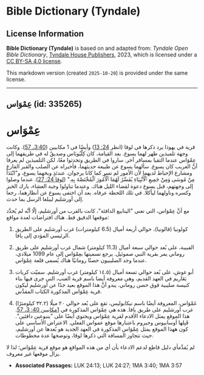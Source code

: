 # Bible Dictionary (Tyndale)

## License Information

**Bible Dictionary (Tyndale)** is based on and adapted from: _Tyndale Open Bible Dictionary_, [Tyndale House Publishers](https://tyndaleopenresources.com/), 2023, which is licensed under a [CC BY-SA 4.0 license](https://creativecommons.org/licenses/by-sa/4.0/legalcode.en).

This markdown version (created `2025-10-20`) is provided under the same license.



--------------------------------

## عِمْوَاس (id: 335265)

عِمْوَاس
========

قرية في يهوذا يرد ذكرها في لوقا (انظر [24: 13](https://ref.ly/Luke24:13)) وأيضًا في 1 مكابيين ([3:40، 57](https://ref.ly/1Macc3:40,1Macc3:57)). وكانت وجهة تلميذين ظهر لهما يسوع. بعد القيامة، كان كِلْيُوبَاس وصديقٌ له في طريقهما إلى عِمْوَاس عندما التقيا بمسافر آخر. ساروا في الطريق وتحدثوا معًا، لكن التلميذين لم يعرفا أنَّ الغريب كان يسوع. سألهما يسوع عن طبيعة حديثهما، فأخبراه عن الصلب والقبر الفارغ ومشارع الإحباط لديهما لأن الأمور لم تسر كما كانا يرجوان. عندئذٍ وبخهما يسوع، و"ابْتَدَأَ مِنْ مُوسَى وَمِنْ جَمِيعِ ٱلْأَنْبِيَاءِ يُفَسِّرُ لَهُمَا ٱلْأُمُورَ ٱلْمُخْتَصَّةَ بِهِ." ([لوقا 24: 27](https://ref.ly/Luke24:27)). عندما وصلوا إلى وجهتهم، قبل يسوع دعوة لقضاء الليل هناك. وعندما تناولوا وجبة العشاء، بارك الخبز وكسره وناولهما ليأكلا. في تلك اللحظة عرفاه. بعد أن اختفى يسوع عن أنظارهما، رجعا إلى أورشليم ليبلغا الرسل بما حدث.

مع أنَّ عِمْوَاس، التي تعني "الينابيع الدافئة"، كانت بالقرب من أورشليم، إلّا أنَّه لم يُحدَّد موقعها الدقيق قط. هناك افتراضات لعدة مواقع:

1. كولونيا (قالونيا)، حوالي أربعة أميال (6\.5 كيلومترات) غرب أورشليم على الطريق الرئيسي المؤدي إلى يافا.

2. القبيبة، على بُعد حوالي سبعة أميال (11\.3 كيلومتر) شمال غرب أورشليم على طريق روماني يمر بقرية النبي صموئيل. يرجع تسميتها بعِمْوَاس إلى عام 1099 ميلادي، عندما وجد الصليبيون حصنًا رومانيًا هناك يُسمى قلعة عِمْوَاس.

3. أبو غوش، على بُعد حوالي تسعة أميال (١٤.٥ كيلومتر) غرب أورشليم. سميّت كريات يَعَاريم في العهد القديم، وهي معروفة أيضا باسم قرية العنب، التي جرى فيها بناء كنيسة صليبية فوق حصن روماني. يبدو أنَّ هذا الموقع بعيد جدًا عن أورشليم ليكون قرية عِمْوَاس المذكورة الكتاب المقدَّس.

4. عَمْوَاس، المعروفة أيضًا باسم نيكابوليس، تقع على بُعد حوالي ٢٠ ميلًا (٣٢.٢ كيلومترًا) غرب أورشليم على طريق يافا. هذه هي عِمْوَاس المذكورة في [1مكابيين 40: 3، 57](https://ref.ly/1Macc3:40,1Macc3:57). هذا الموقع يمثل الادعاء الأقدم لقرية عِمْوَاس ويحتوي أيضًا على "ينبوعين دافئين". قَبِلها أوسابيوس وجيروم باعتبارها موقع عمواس الفعلي. الاعتراض الأساسي على كون ههذا الموقع يمثل عِمْوَاس المذكورة في العهد الجديد هو بُعدها عن أورشليم، حيث تتجاوز المسافة التي ذكرها لوقا، وتوضحها عدة مخطوطات.

لم يُقدَّمأي دليل قاطع لدعم الادعاء بأن أي من هذه المواقع هو موقع قرية عِمْوَاس؛ لذا لا يزال موقعها غير معروف.

* **Associated Passages:** LUK 24:13; LUK 24:27; 1MA 3:40; 1MA 3:57

